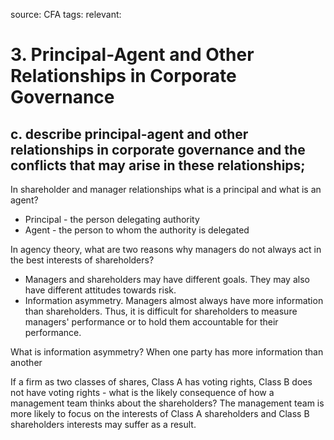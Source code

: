 source: CFA
tags: 
relevant: 

# 3. Principal-Agent and Other Relationships in Corporate Governance

## c. describe principal-agent and other relationships in corporate governance and the conflicts that may arise in these relationships;

In shareholder and manager relationships what is a principal and what is an agent?
- Principal - the person delegating authority
- Agent - the person to whom the authority is delegated

In agency theory, what are two reasons why managers do not always act in the best interests of shareholders?
- Managers and shareholders may have different goals. They may also have different attitudes towards risk.
- Information asymmetry. Managers almost always have more information than shareholders. Thus, it is difficult for shareholders to measure managers' performance or to hold them accountable for their performance.

What is information asymmetry?
When one party has more information than another

If a firm as two classes of shares, Class A has voting rights, Class B does not have voting rights - what is the likely consequence of how a management team thinks about the shareholders?
The management team is more likely to focus on the interests of Class A shareholders and Class B shareholders interests may suffer as a result.

